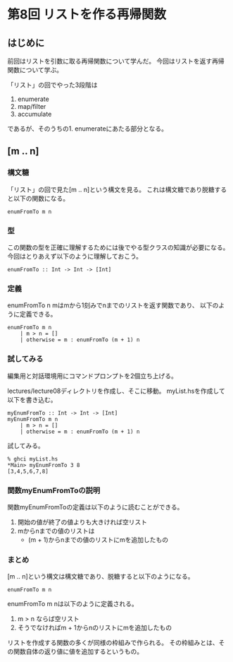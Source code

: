 第8回 リストを作る再帰関数
==========================

はじめに
--------

前回はリストを引数に取る再帰関数について学んだ。
今回はリストを返す再帰関数について学ぶ。

「リスト」の回でやった3段階は

1. enumerate
2. map/filter
3. accumulate

であるが、そのうちの1. enumerateにあたる部分となる。

[m .. n]
--------

### 構文糖

「リスト」の回で見た[m .. n]という構文を見る。
これは構文糖であり脱糖すると以下の関数になる。

    enumFromTo m n

### 型

この関数の型を正確に理解するためには後でやる型クラスの知識が必要になる。
今回はとりあえず以下のように理解しておこう。

    enumFromTo :: Int -> Int -> [Int]

### 定義

enumFromTo n mはmから1刻みでnまでのリストを返す関数であり、
以下のように定義できる。

    enumFromTo m n
        | m > n = []
        | otherwise = m : enumFromTo (m + 1) n

### 試してみる

編集用と対話環境用にコマンドプロンプトを2個立ち上げる。

lectures/lecture08ディレクトリを作成し、そこに移動。
myList.hsを作成して以下を書き込む。

    myEnumFromTo :: Int -> Int -> [Int]
    myEnumFromTo m n
        | m > n = []
        | otherwise = m : enumFromTo (m + 1) n

試してみる。

    % ghci myList.hs
    *Main> myEnumFromTo 3 8
    [3,4,5,6,7,8]

### 関数myEnumFromToの説明

関数myEnumFromToの定義は以下のように読むことができる。

1. 開始の値が終了の値よりも大きければ空リスト
2. mからnまでの値のリストは
    * (m + 1)からnまでの値のリストにmを追加したもの

### まとめ

[m .. n]という構文は構文糖であり、脱糖すると以下のようになる。

    enumFromTo m n

enumFromTo m nは以下のように定義される。

1. m > n ならば空リスト
2. そうでなければm + 1からnのリストにmを追加したもの

リストを作成する関数の多くが同様の枠組みで作られる。
その枠組みとは、その関数自体の返り値に値を追加するというもの。
